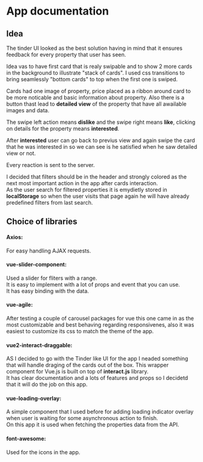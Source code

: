 # App documentation

## Idea

The tinder UI looked as the best solution having in mind that it ensures feedback for every property that user has seen.
<br>

Idea vas to have first card that is realy swipable and to show 2 more cards in the background to illustrate "stack of cards".
I used css transitions to bring seamlessly "bottom cards" to top when the first one is swiped.

Cards had one image of property, price placed as a ribbon around card to be more noticable and basic information about property. Also there is a button thast lead to **detailed view** of the property that have all awailable images and data.

The swipe left action means **dislike** and the swipe right means **like**, clicking on details for the property means **interested**.

After **interested** user can go back to previus view and again swipe the card that he was interested in so we can see is he satisfied when he saw detailed view or not.

Every reaction is sent to the server.



I decided that filters should be in the header and strongly colored as the next most important action in the app after cards interaction.<br>
As the user search for filtered properties it is emydietly stored in **localStorage** so when the user visits that page again he will have already predefined filters from last search.



## Choice of libraries

#### Axios:

For easy handling AJAX requests.

#### vue-slider-component:

Used a slider for fliters with a range. <br>
It is easy to implement with a lot of props and event that you can use.<br>
It has easy binding with the data.

#### vue-agile:

After testing a couple of carousel packages for vue this one came in as the most customizable and best behaving regarding responsivenes, also it was easiest to customize its css to match the theme of the app.

#### vue2-interact-draggable:

AS I decided to go with the Tinder like UI for the app I neaded something that will handle draging of the cards out of the box.
This wrapper component for Vue.js is built on top of **interact.js** library.<br>
It has clear documentation and a lots of features and props so I decidetd that it will do the job on this app.

#### vue-loading-overlay:

A simple component that I used before for adding loading indicator overlay when user is waiting for some asynchronous action to finish. <br>
On this app it is used when fetching the properties data from the API.

#### font-awesome:

Used for the icons in the app.